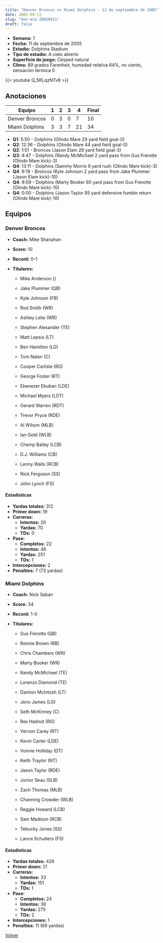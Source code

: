 ```yaml
---
title: "Denver Broncos vs Miami Dolphins - 11 de septiembre de 2005"
date: 2005-09-11
slug: "den-mia-20050911"
draft: false
---
```


- **Semana:** 1
- **Fecha:** 11 de septiembre de 2005
- **Estadio:** Dolphins Stadium
- **Tipo de estadio:** A cielo abierto
- **Superficie de juego:** Césped natural
- **Clima:** 89 grados Farenheit, humedad relativa 64%, no viento, sensación térmica 0


{{< youtube Q_5KLqzNTv8 >}}


## Anotaciones
| Equipo | 1 | 2 | 3 | 4 | Final |
|--------|---|---|---|---|-------|
| Denver Broncos  | 0 | 3 | 0 | 7  | 10 |
| Miami Dolphins  | 3 | 3 | 7 | 21  | 34 |
- **Q1**: 5:50 - Dolphins (Olindo Mare 29 yard field goal-0)
- **Q2**: 12:36 - Dolphins (Olindo Mare 44 yard field goal-0)
- **Q2**: 1:51 - Broncos (Jason Elam 28 yard field goal-3)
- **Q3**: 4:47 - Dolphins (Randy McMichael 2 yard pass from Gus Frerotte (Olindo Mare kick)-3)
- **Q4**: 13:11 - Dolphins (Sammy Morris 9 yard rush (Olindo Mare kick)-3)
- **Q4**: 9:19 - Broncos (Kyle Johnson 2 yard pass from Jake Plummer (Jason Elam kick)-10)
- **Q4**: 9:09 - Dolphins (Marty Booker 60 yard pass from Gus Frerotte (Olindo Mare kick)-10)
- **Q4**: 0:00 - Dolphins (Jason Taylor 85 yard defensive fumble return (Olindo Mare kick)-10)


## Equipos


### Denver Broncos
* **Coach:** Mike Shanahan
* **Score:** 10
* **Record:** 0-1
* **Titulares:** 

  * Mike Anderson () 

  * Jake Plummer (QB) 

  * Kyle Johnson (FB) 

  * Rod Smith (WR) 

  * Ashley Lelie (WR) 

  * Stephen Alexander (TE) 

  * Matt Lepsis (LT) 

  * Ben Hamilton (LG) 

  * Tom Nalen (C) 

  * Cooper Carlisle (RG) 

  * George Foster (RT) 

  * Ebenezer Ekuban (LDE) 

  * Michael Myers (LDT) 

  * Gerard Warren (RDT) 

  * Trevor Pryce (RDE) 

  * Al Wilson (MLB) 

  * Ian Gold (WLB) 

  * Champ Bailey (LCB) 

  * D.J. Williams (CB) 

  * Lenny Walls (RCB) 

  * Nick Ferguson (SS) 

  * John Lynch (FS) 

#### Estadísticas
* **Yardas totales:** 312
* **Primer down:** 19
* **Carreras:**
  * **Intentos:** 20
  * **Yardas:** 70
  * **TDs:** 0
* **Pase:**
  * **Completos:** 22
  * **Intentos:** 48
  * **Yardas:** 251
  * **TDs:** 1
* **Intercepciones:** 2
* **Penalties:** 7 (73 yardas)

### Miami Dolphins
* **Coach:** Nick Saban
* **Score:** 34
* **Record:** 1-0
* **Titulares:** 

  * Gus Frerotte (QB) 

  * Ronnie Brown (RB) 

  * Chris Chambers (WR) 

  * Marty Booker (WR) 

  * Randy McMichael (TE) 

  * Lorenzo Diamond (TE) 

  * Damion McIntosh (LT) 

  * Jeno James (LG) 

  * Seth McKinney (C) 

  * Rex Hadnot (RG) 

  * Vernon Carey (RT) 

  * Kevin Carter (LDE) 

  * Vonnie Holliday (DT) 

  * Keith Traylor (NT) 

  * Jason Taylor (RDE) 

  * Junior Seau (SLB) 

  * Zach Thomas (MLB) 

  * Channing Crowder (WLB) 

  * Reggie Howard (LCB) 

  * Sam Madison (RCB) 

  * Tebucky Jones (SS) 

  * Lance Schulters (FS) 

#### Estadísticas
* **Yardas totales:** 426
* **Primer down:** 21
* **Carreras:**
  * **Intentos:** 33
  * **Yardas:** 151
  * **TDs:** 1
* **Pase:**
  * **Completos:** 24
  * **Intentos:** 36
  * **Yardas:** 275
  * **TDs:** 2
* **Intercepciones:** 1
* **Penalties:** 11 (69 yardas)


[Volver](/historia/2005)
